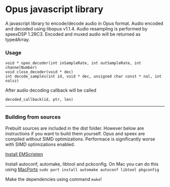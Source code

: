# Opus javascript library

A javascript library to encode/decode audio in Opus format. Audio encoded and decoded using libopus v1.1.4. Audio resampling is performed by speexDSP 1.2RC3. 
Encoded and muxed audio will be returned as typedArray.

### Usage

```
void * open_decoder(int inSampleRate, int outSampleRate, int channelNumber)
void close_decoder(void * dec) 
int decode_samples(int id, void * dec, unsigned char const * nal, int nalsz)
```

After audio decoding callback will be called

```
decoded_callback(id, ptr, len)
```

---------
### Building from sources

Prebuilt sources are included in the dist folder. However below are instructions if you want to build them yourself. Opus and speex are compiled without SIMD optimizations. Performace is significantly worse with SIMD optimizations enabled.

[Install EMScripten](https://kripken.github.io/emscripten-site/docs/getting_started/downloads.html)

Install autoconf, automake, libtool and pckconfig.
On Mac you can do this using [MacPorts](https://www.macports.org/install.php)
`sudo port install automake autoconf libtool pkgconfig`

Make the dependencies using command `make`!
